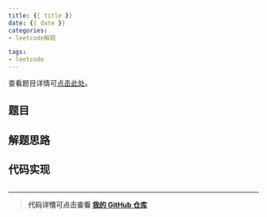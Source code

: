 ```yaml
---
title: {{ title }}
date: {{ date }}
categories:
- leetcode解题

tags: 
- leetcode
---
```


查看题目详情可[点击此处]()。

## 题目


## 解题思路


## 代码实现

```java
```

****
> **代码详情可点击查看 [我的 GitHub 仓库](https://github.com/CloneableX/leetcode/)**